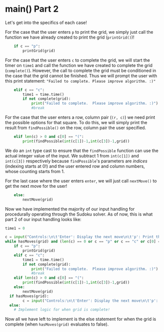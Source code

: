 # main\(\) Part 2

Let's get into the specifics of each case!

For the case that the user enters `p` to print the grid, we simply just call the function we have already created to print the grid \(`printGrid()`\)!

```python
    if c == "p":
        printGrid(grid)
```

For the case that the user enters `c` to complete the grid, we will start the timer on `time1` and call the function we have created to complete the grid \(`complete()`\). However, the call to complete the grid must be conditioned in the case that the grid cannot be finished. Thus we will prompt the user with this print statement: `"Failed to complete. Please improve algorithm. :)"`

```python
    elif c == "c":
        time1 = time.time()
        if not complete(grid):
            print("Failed to complete.  Please improve algorithm. :)")
            #break
```

For the case that the user enters a row, column pair \(`(r, c)`\) we need print the possible options for that square. To do this, we will simply print the result from `findPossible()` on the row, column pair the user specified.

```python
    elif len(c) > 0 and c[0] == "(":
        print(findPossible(int(c[1])-1,int(c[3])-1,grid))
```

We do an `int` type cast to ensure that the `findPossible` function can use the actual integer value of the input. We subtract 1 from `int(c[1])` and `int(c[3])` respectively because `findPossible`'s parameters are _indices_ \(indexing starts at 0!\) and the user entered row and column numbers, whose counting starts from 1.

For the last case where the user enters `enter`, we will just call `nextMove()` to get the next move for the user!

```python
    else:
        nextMove(grid)
```

Now we have implemented the majority of our input handling for procedurally operating through the Sudoku solver. As of now, this is what part 2 of our input handling looks like:

```python
time1 = 0

c = input("Controls:\n\t'Enter': Display the next move\n\t'p': Print the current grid (small)\n\t'c': Complete the grid (or attempt to)\n\t'(r,c)': Prints the possible options for that row, column\n")
while hasMoves(grid) and (len(c) == 0 or c == "p" or c == "c" or c[0] == "("):
    if c == "p":
        printGrid(grid)
    elif c == "c":
        time1 = time.time()
        if not complete(grid):
            print("Failed to complete.  Please improve algorithm. :)")
            #break
    elif len(c) > 0 and c[0] == "(":
        print(findPossible(int(c[1])-1,int(c[3])-1,grid))
    else:
        nextMove(grid)
  if hasMoves(grid):
        c = input("Controls:\n\t'Enter': Display the next move\n\t'p': Print the current grid (small)\n\t'c': Complete the grid (or attempt to)\n\t'(r,c)': Prints the possible options for that row, column\n")
  else:
    # Implement logic for when grid is complete!
```

Now all we have left to implement is the else statement for when the grid is complete \(when `hasMoves(grid)` evaluates to false\).

